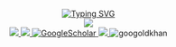 <p align="center">
<a href="https://github.com/drkostas">
    <img src="https://readme-typing-svg.demolab.com?font=Georgia&size=18&duration=2000&multiline=true&width=500&height=80&lines=Kostas+Georgiou;Researcher+%7C+PhD+Student+%7C+Software+Engineer;AI+%7C+Computer+Vision+%7C+Bots" alt="Typing SVG" />
</a>
<br/>

<a href="https://pypi.org/user/drkostas/">
    <img src="https://github-readme-stats.vercel.app/api?username=drkostas&show_icons=true&theme=radical&count_private=true&show_icons=true&hide_border=true&hide_title=true&card_width=150px">
</a>
<br/> 
    
<a href="https://www.linkedin.com/in/konstantinos-georgiou/">
    <img src="https://img.shields.io/badge/-Linkedin-blue?style=flat-square&logo=linkedin">
</a>
<a href="mailto:georgiou.kostas94@gmail.com">
    <img src="https://img.shields.io/badge/-Email-red?style=flat-square&logo=gmail&logoColor=white">
</a>
<a href='https://scholar.google.com/citations?user=b___QQ8AAAAJ&hl=en&authuser=1&oi=sra' target="_blank">
    <img alt='GoogleScholar' src='https://img.shields.io/badge/Scholar-100000?style=flat&logo=GoogleScholar&logoColor=white&&color=0181FF'>
</a>
<a href="https://pypi.org/user/drkostas/">
    <img src="https://img.shields.io/badge/PyPi-drkostas-blue?style=flat-square&logo=pypi&logoColor=white">
</a>
<img src="https://komarev.com/ghpvc/?username=drkostas&label=Profile%20views&color=0e75b6&style=flat" alt="googoldkhan" />
</a>
    
</p>


